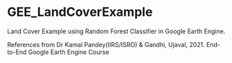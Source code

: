 # GEE_LandCoverExample
Land Cover Example using Random Forest Classifier in Google Earth Engine.

References from Dr Kamal Pandey(IIRS/ISRO) & Gandhi, Ujaval, 2021. End-to-End Google Earth Engine Course
